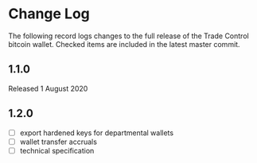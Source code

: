# Change Log

The following record logs changes to the full release of the Trade Control bitcoin wallet. Checked items are included in the latest master commit.

## 1.1.0

Released 1 August 2020

## 1.2.0

- [ ] export hardened keys for departmental wallets
- [ ] wallet transfer accruals
- [ ] technical specification